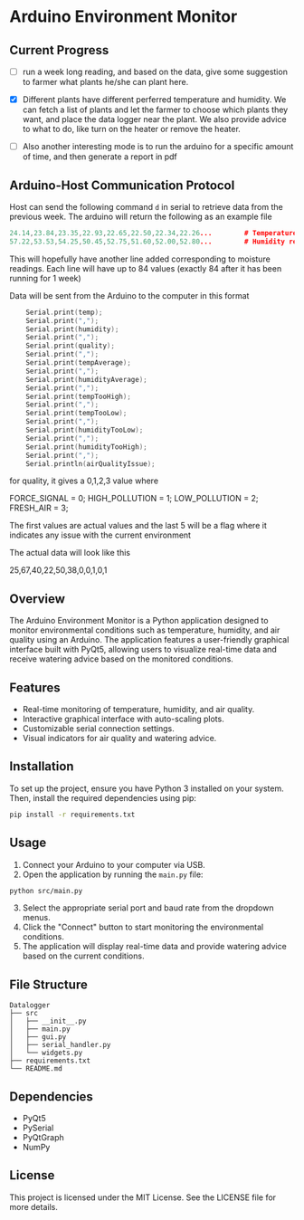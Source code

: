 # Arduino Environment Monitor


## Current Progress

- [ ] run a week long reading, and based on the data, give some suggestion to farmer what plants he/she can plant here.
- [x] Different plants have different perferred temperature and humidity. We can fetch a list of plants and let the farmer to choose which plants they want, and place the data logger near the plant. We also provide advice to what to do, like turn on the heater or remove the heater. 
- [ ] Also another interesting mode is to run the arduino for a specific amount of time, and then generate a report in pdf


## Arduino-Host Communication Protocol

Host can send the following command `d` in serial to retrieve data from the previous week. The arduino will return the following as an example file

```cpp
24.14,23.84,23.35,22.93,22.65,22.50,22.34,22.26...        # Temperature readings
57.22,53.53,54.25,50.45,52.75,51.60,52.00,52.80...        # Humidity readings
```
This will hopefully have another line added corresponding to moisture readings.
Each line will have up to 84 values (exactly 84 after it has been running for 1 week)




Data will be sent from the Arduino to the computer in this format
```cpp
    Serial.print(temp);
    Serial.print(",");
    Serial.print(humidity);
    Serial.print(",");
    Serial.print(quality);
    Serial.print(",");
    Serial.print(tempAverage);
    Serial.print(",");
    Serial.print(humidityAverage);
    Serial.print(",");
    Serial.print(tempTooHigh);
    Serial.print(",");
    Serial.print(tempTooLow);
    Serial.print(",");
    Serial.print(humidityTooLow);
    Serial.print(",");
    Serial.print(humidityTooHigh);
    Serial.print(",");
    Serial.println(airQualityIssue);
```

for quality, it gives a 0,1,2,3 value where

FORCE_SIGNAL   = 0;
HIGH_POLLUTION = 1;
LOW_POLLUTION = 2;
FRESH_AIR = 3;

The first values are actual values and the last 5 will be a flag where it indicates any issue with the current environment

The actual data will look like this

25,67,40,22,50,38,0,0,1,0,1




## Overview
The Arduino Environment Monitor is a Python application designed to monitor environmental conditions such as temperature, humidity, and air quality using an Arduino. The application features a user-friendly graphical interface built with PyQt5, allowing users to visualize real-time data and receive watering advice based on the monitored conditions.

## Features
- Real-time monitoring of temperature, humidity, and air quality.
- Interactive graphical interface with auto-scaling plots.
- Customizable serial connection settings.
- Visual indicators for air quality and watering advice.

## Installation
To set up the project, ensure you have Python 3 installed on your system. Then, install the required dependencies using pip:

```bash
pip install -r requirements.txt
```

## Usage
1. Connect your Arduino to your computer via USB.
2. Open the application by running the `main.py` file:

```bash
python src/main.py
```

3. Select the appropriate serial port and baud rate from the dropdown menus.
4. Click the "Connect" button to start monitoring the environmental conditions.
5. The application will display real-time data and provide watering advice based on the current conditions.

## File Structure
```
Datalogger
├── src
│   ├── __init__.py
│   ├── main.py
│   ├── gui.py
│   ├── serial_handler.py
│   └── widgets.py
├── requirements.txt
└── README.md
```

## Dependencies
- PyQt5
- PySerial
- PyQtGraph
- NumPy

## License
This project is licensed under the MIT License. See the LICENSE file for more details.
